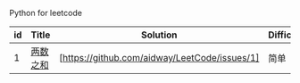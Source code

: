 Python for leetcode

| id | Title | Solution | Difficulty | Class | degree
|---| ----- | -------- | ---------- | ---------- | ---------- |
|1|[两数之和](https://leetcode-cn.com/problems/two-sum/) | [https://github.com/aidway/LeetCode/issues/1]|简单|数学

[^_^]:
    ||[]()|[https://github.com/aidway/LeetCode/issues/]||
